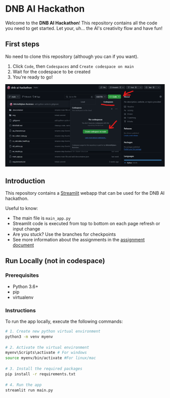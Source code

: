 # DNB AI Hackathon

Welcome to the **DNB AI Hackathon**! This repository contains all the code you need to get started.
Let your, uh... the AI's creativity flow and have fun!

## First steps
No need to clone this repository (although you can if you want).

1. Click `Code`, then `Codespaces` and `Create codespace on main`
2. Wait for the codespace to be created
3. You're ready to go!

![Create codespace](img/readme/github-codespaces.png)

## Introduction
This repository contains a [Streamlit](https://docs.streamlit.io/) webapp that can be used for the DNB AI hackathon.

Useful to know:

- The main file is `main_app.py`
- Streamlit code is executed from top to bottom on each page refresh or input change
- Are you stuck? Use the branches for checkpoints
- See more information about the assignments in the [assignment document](assignments/assignments.pdf)

## Run Locally (not in codespace)

### Prerequisites
- Python 3.6+
- pip
- virtualenv

### Instructions
To run the app locally, execute the following commands:

```bash
# 1. Create new python virtual environment
python3 -m venv myenv

# 2. Activate the virtual environment
myenv\Scripts\activate # For windows
source myenv/bin/activate #For linux/mac

# 3. Install the required packages
pip install -r requirements.txt

# 4. Run the app
streamlit run main.py
```

